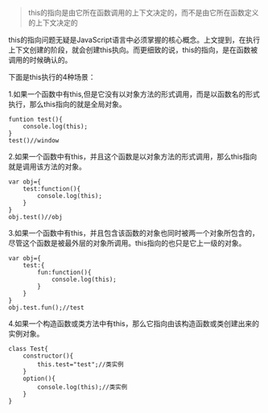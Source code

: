 >this的指向是由它所在函数调用的上下文决定的，而不是由它所在函数定义的上下文决定的

this的指向问题无疑是JavaScript语言中必须掌握的核心概念。上文提到，在执行上下文创建的阶段，就会创建this执向。而更细致的说，this的指向，是在函数被调用的时候确认的。

下面是this执行的4种场景：

1.如果一个函数中有this,但是它没有以对象方法的形式调用，而是以函数名的形式执行，那么this指向的就是全局对象。

```
funtion test(){
    console.log(this);
}
test()//window
```

2.如果一个函数中有this，并且这个函数是以对象方法的形式调用，那么this指向就是调用该方法的对象。

```
var obj={
    test:function(){
        console.log(this);
    }
}
obj.test()//obj
```

3.如果一个函数中有this，并且包含该函数的对象也同时被两一个对象所包含的，尽管这个函数是被最外层的对象所调用。this指向的也只是它上一级的对象。

```
var obj={
    test:{
        fun:function(){
            console.log(this);
        }
    }
}
obj.test.fun();//test
```

4.如果一个构造函数或类方法中有this，那么它指向由该构造函数或类创建出来的实例对象。

```
class Test{
    constructor(){
        this.test="test";//类实例
    }
    option(){
        console.log(this);//类实例
    }
}
```